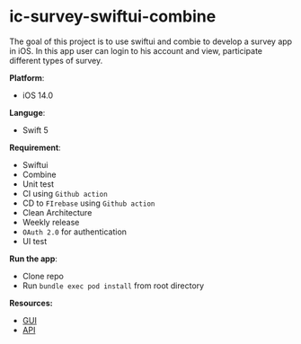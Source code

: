 # ic-survey-swiftui-combine
The goal of this project is to use swiftui and combie to develop a survey app in iOS. In this app user can login to his account and view, participate different types of survey.

**Platform**:
- iOS 14.0

**Languge**:
- Swift 5

**Requirement**:
- Swiftui
- Combine
- Unit test
- CI using `Github action`
- CD to `FIrebase` using `Github action`
- Clean Architecture
- Weekly release
- `OAuth 2.0` for authentication
- UI test


**Run the app**:
- Clone repo
- Run `bundle exec pod install` from root directory

**Resources:**
- [GUI](https://www.figma.com/file/GjRPOjDyZ6f4EDL3wKarRK/Challenge---Mobile-App)
- [API](https://documenter.getpostman.com/view/11835486/UVsPNPfU#intro)